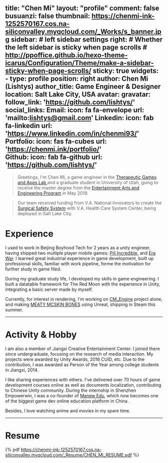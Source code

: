 title: "Chen Mi"
layout: "profile"
comment: false
busuanzi: false
thumbnail: https://chenmi-ink-1252570167.cos.na-siliconvalley.myqcloud.com/_Works/s_banner.jpg
sidebar:
    # left sidebar settings
    right:
        # Whether the left sidebar is sticky when page scrolls
        # http://ppoffice.github.io/hexo-theme-icarus/Configuration/Theme/make-a-sidebar-sticky-when-page-scrolls/
        sticky: true
widgets:
    -
        type: profile
        position: right
        author: Chen Mi (Lishtys) 
        author_title: Game Engineer & Designer
        location: Salt Lake City, USA
        avatar: 
        gravatar: 
        follow_link: 'https://github.com/lishtys/'
        social_links:
            Email:
                icon: fa fa-envelope
                url: 'mailto:lishtys@gmail.com'
            Linkedin:
                icon: fab fa-linkedin
                url: 'https://www.linkedin.com/in/chenmi93/'
            Portfolio:
                icon: fas fa-cubes
                url: 'https://chenmi.ink/portfolio/'                
            Github:
                icon: fab fa-github
                url: 'https://github.com/lishtys/'
---

> Greetings, I'm Chen Mi, a game engineer in the [Therapeutic Games and Apps Lab ](https://library.med.utah.edu/synapse/gapp/)and a graduate student in University of Utah, going to receive the master degree from the [Entertainment Arts and Engineering Program](https://games.utah.edu/) in May 2019. 

> Our team received funding from V.A. National Innovators to create the [Surgical Safety System](https://www.youtube.com/watch?v=9_tmlpfFZcg) with V.A. Health Care System Center, being deployed in Salt Lake City.

# Experience

I used to work in Beijing Boyhood Tech for 2 years as a unity engineer, having shipped two multiple player mobile games: [Pili Incredible](https://pli.wegames.com.tw/), and [Era War](http://zhjy.ingcle.com/). I learned great industrial experience in game development, built up professional skills, familiar with work pipeline, forme the motivation for further study in game filed.





During my graduate study life, I developed my skills in game engineering. I built a datatable framework for The Red Moon with the experience in Unity, integrating a basic server made by myself.

Currently, for interest in rendering, I'm working on [CM_Engine](http://chenmi.ink/portfolio/#Engine) project alone, and making [MEATY MCSKIN BONES](https://www.meatymcskinbones.com/blog) using Unreal, shipping in Steam this summer.

---

# Activity & Hobby

I am also a member of Jiangxi Creative Entertainment Center. I joined there since undergraduate, focusing on the research of media interaction. My projects were awarded by Unity Awards, 2016 CUID, etc. Due to the contribution, I was awarded as Person of the Year among college students in Jiangxi, 2014.


I like sharing experiences with others. I've delivered over  70 hours of game development courses online as well as documents localization, contributing to Chinese Unity community. During the internship in Shenzhen Empowerwin, I was a co-founder of [Manew Edu](http://edu.manew.com/), which now becomes one of the biggest game dev online education platform in China.


Besides, I love watching anime and movies in my spare time.

---
# Resume

{% pdf https://chenmi-ink-1252570167.cos.na-siliconvalley.myqcloud.com/_Resume/CHEN_MI_RESUME.pdf %}